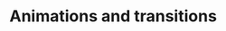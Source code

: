 # Animations and transitions

<script setup>
import Demo from '../../components/tools/Demo.vue'
import { TransitionFadeExample } from '../../components/en/transitions/TransitionFadeExample.tsx'

</script>

<Demo :is="TransitionFadeExample" />